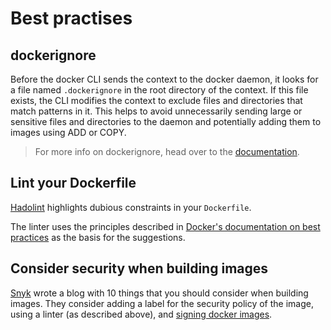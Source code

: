 # Best practises

## dockerignore

Before the docker CLI sends the context to the docker daemon, it looks for a file named
`.dockerignore` in the root directory of the context. If this file exists, the CLI modifies the
context to exclude files and directories that match patterns in it. This helps to avoid
unnecessarily sending large or sensitive files and directories to the daemon and potentially adding
them to images using ADD or COPY.

> For more info on dockerignore, head over to the
> [documentation](https://docs.docker.com/engine/reference/builder/#dockerignore-file).

## Lint your Dockerfile

[Hadolint](https://hadolint.github.io/hadolint/) highlights dubious constraints in your
`Dockerfile`.

The linter uses the principles described in
[Docker's documentation on best practices](https://docs.docker.com/develop/develop-images/dockerfile_best-practices/)
as the basis for the suggestions.

## Consider security when building images

[Snyk](https://snyk.io/blog/10-docker-image-security-best-practices/) wrote a blog with 10 things
that you should consider when building images. They consider adding a label for the security policy
of the image, using a linter (as described above), and
[signing docker images](https://docs.docker.com/notary/getting_started/).
